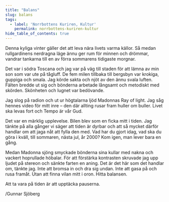 ```yaml
---
title: "Balans"
slug: balans
tags:
  - label: 'Norrbottens Kuriren, Kultur'
    permalink: norrbottens-kuriren-kultur
hide_table_of_contents: true
---
```

Denna kyliga vinter gäller det att leva nära livets varma källor. Så medan rullgardinens nerdragna läge ännu ger rum för minnen och drömmar, vandrar tankarna till en av förra sommarens tidigaste morgnar. 

<!--truncate-->

Det var i södra Toscana och jag var på väg till staden för att lämna av min son som var ute på tågluff. De fem milen tillbaka till bergsbyn var krokiga, guppiga och smala. Jag körde sakta och njöt av den ännu svala luften. Fälten bredde ut sig och bönderna arbetade långsamt och metodiskt med skörden. Skönheten och lugnet var bedövande.

Jag slog på radion och ut ur högtalarna ljöd Madonnas Ray of light. Jag såg hennes video för mitt inre – den där allting rusar fram huller om buller. Livet ska levas fort och Tempo är vår Gud. 

Det var en märklig upplevelse. Bilen blev som en ficka mitt i tiden. Jag tänkte på alla gånger vi säger att tiden är dyrbar och att så mycket därför handlar om att jaga nåt att fylla den med. Vad har du gjort idag, vad ska du göra i kväll, till sommaren, nästa jul, år 2000? Kom igen, man lever bara en gång. 

Medan Madonna sjöng smyckade bönderna sina kullar med nakna och vackert hoprullade höbalar. För att förstärka kontrasten skruvade jag upp ljudet på stereon och sänkte farten en aning. Det är det här som det handlar om, tänkte jag. Inte att bromsa in och dra sig undan. Inte att gasa på och rusa framåt. Utan att finna vilan mitt i oron. Hitta balansen.

Att ta vara på tiden är att upptäcka pauserna. 

/Gunnar Sjöberg
